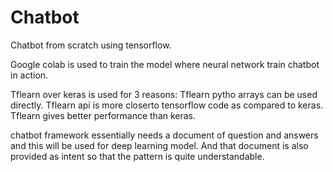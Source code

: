 # Chatbot

Chatbot from scratch using tensorflow.

Google colab is used to train the model where neural network train chatbot in action.

Tflearn over keras is used for 3 reasons:
Tflearn pytho arrays can be used directly.
Tflearn api is more closerto tensorflow code as compared to keras.
Tflearn gives better performance than keras.

chatbot framework essentially needs a document of question and answers and this will be used for deep learning model.
And that document is also provided as intent so that the pattern is quite understandable.
